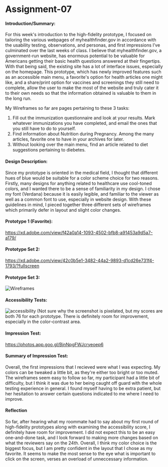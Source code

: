 # Assignment-07
#### Introduction/Summary:
For this week's introduction to the high-fidelity prototype, I focused on tailoring the various webpages of myhealthfinder.gov in accordance with the usability testing, observations, and personas, and first impressions I’ve culminated over the last weeks of class. I believe that myhealthfinder.gov, a government-run website, has enormous potential to be valuable for Americans getting their basic health questions answered at their fingertips. With that being said, the existing site has a lot of interface issues, especially on the homepage. This prototype, which has newly improved features such as an accessible main menu, a favorite's option for health articles one might like, and a share/print option for vaccines and screenings they still need to complete, allow the user to make the most of the website and truly cater it to their own needs so that the information obtained is valuable to them in the long run.

My Wireframes so far are pages pertaining to these 3 tasks:
1. Fill out the immunization questionnaire and look at your results. Mark whatever immunizations you have completed, and email the ones that you still have to do to yourself.
2. Find information about Nutrition during Pregnancy. Among the many articles, favorite one to have in your archives for later.
3. Without looking over the main menu, find an article related to diet suggestions pertaining to diebetes.

#### Design Description:
Since my prototype is oriented in the medical field, I thought that different hues of blue would be suitable for a color scheme choice for two reasons. Firstly, many designs for anything related to healthcare use cool-toned colors, and I wanted there to be a sense of familiarity in my design. I chose my font (Verdana) because it is easily legible, and familiar to the viewer as well as a common font to use, especially in website design. With these guidelines in mind, I pieced together three different sets of wireframes which primarily defer in layout and slight color changes. 

#### Prototype 1 (Favorite):
https://xd.adobe.com/view/f42a0a14-1093-4502-bfb8-a91453a9d5a7-a179/

#### Prototype Set 2:
https://xd.adobe.com/view/42c0b5e1-3482-44a2-9893-d1cd26e731f4-1793/?fullscreen

#### Prototype Set 3:
![Wireframes](https://user-images.githubusercontent.com/72778213/100160207-f8752980-2e63-11eb-9886-3b02cbe87df3.jpg)

#### Accessibility Tests:
![accessibility](https://user-images.githubusercontent.com/72778213/100160462-7c2f1600-2e64-11eb-9fe0-3c50ae87bf75.jpg)
(Not sure why the screenshot is pixelated, but my scores are both 76 for each prototype. There is definitely room for improvement, especially in the color-contrast area. 

#### Impression Test:
https://photos.app.goo.gl/BjnNpgFWJcryeoep6

#### Summary of Impression Test:
Overall, the first impressions that I recieved were what I was expecting. My colors can be tweaked a little bit, as they're either too bright or too muted. The wireframes seem easy to follow so far, my participant had a little bit of difficulty, but I think it was due to her being caught off guard with the whole testing experience in general. I found myself having to be extra patient, but her hesitation to answer certain questions indicated to me where I need to improve. 

#### Reflection
So far, after hearing what my roommate had to say about my first round of high-fidelity prototypes along with examining the accessibility score, I definitely have room for improvement. I did not expect this to be an easy one-and-done task, and I look forward to making more changes based on what the reviewers say on the 24th. Overall, I think my color choice is the biggest focus, but I am pretty confident in the layout that I chose as my favorite. It seems to make the most sense to the eye what is important to click on the screen, verses an overload of unneccessary information. 
